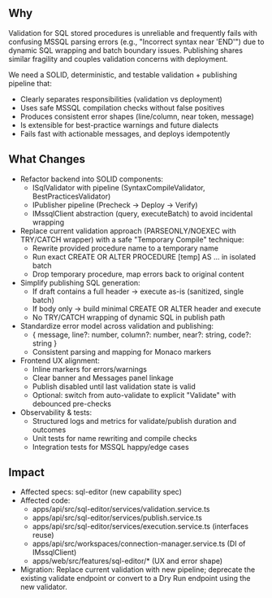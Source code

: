 ## Why

Validation for SQL stored procedures is unreliable and frequently fails with confusing MSSQL parsing errors (e.g., "Incorrect syntax near 'END'") due to dynamic SQL wrapping and batch boundary issues. Publishing shares similar fragility and couples validation concerns with deployment.

We need a SOLID, deterministic, and testable validation + publishing pipeline that:

- Clearly separates responsibilities (validation vs deployment)
- Uses safe MSSQL compilation checks without false positives
- Produces consistent error shapes (line/column, near token, message)
- Is extensible for best-practice warnings and future dialects
- Fails fast with actionable messages, and deploys idempotently

## What Changes

- Refactor backend into SOLID components:
  - ISqlValidator with pipeline (SyntaxCompileValidator, BestPracticesValidator)
  - IPublisher pipeline (Precheck → Deploy → Verify)
  - IMssqlClient abstraction (query, executeBatch) to avoid incidental wrapping
- Replace current validation approach (PARSEONLY/NOEXEC with TRY/CATCH wrapper) with a safe "Temporary Compile" technique:
  - Rewrite provided procedure name to a temporary name
  - Run exact CREATE OR ALTER PROCEDURE [temp] AS ... in isolated batch
  - Drop temporary procedure, map errors back to original content
- Simplify publishing SQL generation:
  - If draft contains a full header → execute as-is (sanitized, single batch)
  - If body only → build minimal CREATE OR ALTER header and execute
  - No TRY/CATCH wrapping of dynamic SQL in publish path
- Standardize error model across validation and publishing:
  - { message, line?: number, column?: number, near?: string, code?: string }
  - Consistent parsing and mapping for Monaco markers
- Frontend UX alignment:
  - Inline markers for errors/warnings
  - Clear banner and Messages panel linkage
  - Publish disabled until last validation state is valid
  - Optional: switch from auto-validate to explicit "Validate" with debounced pre-checks
- Observability & tests:
  - Structured logs and metrics for validate/publish duration and outcomes
  - Unit tests for name rewriting and compile checks
  - Integration tests for MSSQL happy/edge cases

## Impact

- Affected specs: sql-editor (new capability spec)
- Affected code:
  - apps/api/src/sql-editor/services/validation.service.ts
  - apps/api/src/sql-editor/services/publish.service.ts
  - apps/api/src/sql-editor/services/execution.service.ts (interfaces reuse)
  - apps/api/src/workspaces/connection-manager.service.ts (DI of IMssqlClient)
  - apps/web/src/features/sql-editor/\* (UX and error shape)
- Migration: Replace current validation with new pipeline; deprecate the existing validate endpoint or convert to a Dry Run endpoint using the new validator.

